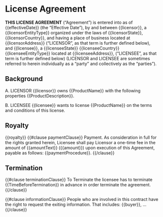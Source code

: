 License Agreement
=================

**THIS LICENSE AGREEMENT** (“Agreement”) is entered into as of {{effectiveDate}} (the “Effective Date”), by and between {{licensor}}, a {{licensorEntityType}} organized under the laws of {{licensorState}}, {{licensorCountry}}, and having a place of business located at {{licensorAddress}} (“LICENSOR”, as that term is further defined below), and {{licensee}}, a {{licenseeState}} {{licenseeCountry}} {{licenseeEntityType}} located at {{licenseeAddress}}, (“LICENSEE”, as that term is further defined below) (LICENSOR and LICENSEE are sometimes referred to herein individually as a “party” and collectively as the “parties”).

Background
----------
A. LICENSOR {{licensor}} owns {{ProductName}} with the following properties {{ProductDescription}}.

B. LICENSEE {{licensee}} wants to license {{ProductName}} on the terms and conditions of this license.

Royalty
------
{{royalty}}
{{#clause paymentClause}}
Payment. As consideration in full for the rights granted herein, Licensee shall pay Licensor a one-time fee in the amount of {{amountText}} ({{amount}}) upon execution of this Agreement, payable as follows: {{paymentProcedure}}.
{{/clause}}

Termination
-----------
{{#clause terminationClause}}
To Terminate the licensee has to terminate {{TimeBeforeTermination}} in advance in order terminate the agreement.
{{/clause}}

{{#clause informationClause}}
People who are involved in this contract have the right to request the exiting information. That includes: {{buyer}}, ...
{{/clause}}